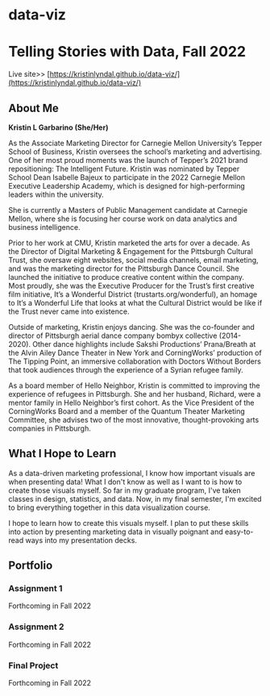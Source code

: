 # data-viz
# Telling Stories with Data, Fall 2022

Live site>> [https://kristinlyndal.github.io/data-viz/](https://kristinlyndal.github.io/data-viz/) 

## About Me
<b>Kristin L Garbarino (She/Her)</b>

As the Associate Marketing Director for Carnegie Mellon University’s Tepper School of Business, Kristin oversees the school’s marketing and advertising. One of her most proud moments was the launch of Tepper’s 2021 brand repositioning: The Intelligent Future. Kristin was nominated by Tepper School Dean Isabelle Bajeux to participate in the 2022 Carnegie Mellon Executive Leadership Academy, which is designed for high-performing leaders within the university.

She is currently a Masters of Public Management candidate at Carnegie Mellon, where she is focusing her course work on data analytics and business intelligence. 

Prior to her work at CMU, Kristin marketed the arts for over a decade. As the Director of Digital Marketing & Engagement for the Pittsburgh Cultural Trust, she oversaw eight websites, social media channels, email marketing, and was the marketing director for the Pittsburgh Dance Council. She launched the initiative to produce creative content within the company. Most proudly, she was the Executive Producer for the Trust’s first creative film initiative, It’s a Wonderful District (trustarts.org/wonderful), an homage to It’s a Wonderful Life that looks at what the Cultural District would be like if the Trust never came into existence. 

Outside of marketing, Kristin enjoys dancing. She was the co-founder and director of Pittsburgh aerial dance company bombyx collective (2014-2020). Other dance highlights include Sakshi Productions’ Prana/Breath at the Alvin Ailey Dance Theater in New York and CorningWorks’ production of The Tipping Point, an immersive collaboration with Doctors Without Borders that took audiences through the experience of a Syrian refugee family.

As a board member of Hello Neighbor, Kristin is committed to improving the experience of refugees in Pittsburgh. She and her husband, Richard, were a mentor family in Hello Neighbor’s first cohort. As the Vice President of the CorningWorks Board and a member of the Quantum Theater Marketing Committee, she advises two of the most innovative, thought-provoking arts companies in Pittsburgh.


## What I Hope to Learn

As a data-driven marketing professional, I know how important visuals are when presenting data! What I don't know as well as I want to is how to create those visuals myself. So far in my graduate program, I've taken classes in design, statistics, and data. Now, in my final semester, I'm excited to bring everything together in this data visualization course. 

I hope to learn how to create this visuals myself. I plan to put these skills into action by presenting marketing data in visually poignant and easy-to-read ways into my presentation decks. 

## Portfolio 

### Assignment 1
Forthcoming in Fall 2022

### Assignment 2
Forthcoming in Fall 2022

### Final Project
Forthcoming in Fall 2022
